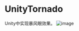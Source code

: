 # UnityTornado
Unity中实现暴风眼效果。
![image](https://github.com/liuyima/UnityTornado/blob/main/tornado.gif)
